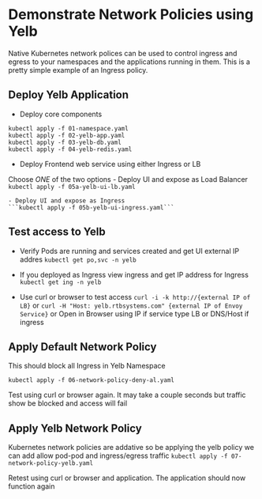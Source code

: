 # Demonstrate Network Policies using Yelb

Native Kubernetes network polices can be used to control ingress and egress to your namespaces and the applications running in them.  This is a pretty simple example of an Ingress policy.

## Deploy Yelb Application

- Deploy core components
```
kubectl apply -f 01-namespace.yaml
kubectl apply -f 02-yelb-app.yaml
kubectl apply -f 03-yelb-db.yaml
kubectl apply -f 04-yelb-redis.yaml
```

- Deploy Frontend web service using either Ingress or LB

Choose *ONE* of the two options
    - Deploy UI and expose as Load Balancer
    ```kubectl apply -f 05a-yelb-ui-lb.yaml```

    - Deploy UI and expose as Ingress
    ```kubectl apply -f 05b-yelb-ui-ingress.yaml```

## Test access to Yelb

- Verify Pods are running and services created and get UI external IP addres
```kubectl get po,svc -n yelb```

- If you deployed as Ingress view ingress and get IP address for Ingress
```kubectl get ing -n yelb```

- Use curl or browser to test access
```curl -i -k http://{external IP of LB}```
or
```curl -H "Host: yelb.rtbsystems.com" {external IP of Envoy Service}```
or Open in Browser using IP if service type LB or DNS/Host if ingress

## Apply Default Network Policy

This should block all Ingress in Yelb Namespace

```kubectl apply -f 06-network-policy-deny-al.yaml```

Test using curl or browser again.  It may take a couple seconds but traffic show be blocked and access will fail

## Apply Yelb Network Policy

Kubernetes network policies are addative so be applying the yelb policy we can add allow pod-pod and ingress/egress traffic
```kubectl apply -f 07-network-policy-yelb.yaml```

Retest using curl or browser and application.  The application should now function again